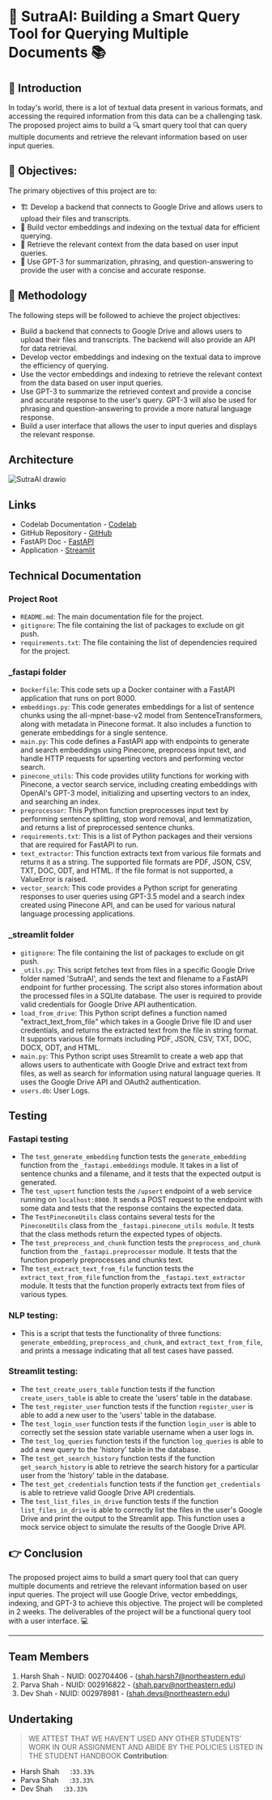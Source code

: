 # 🚀 SutraAI: Building a Smart Query Tool for Querying Multiple Documents 📚

## 👋 Introduction
In today's world, there is a lot of textual data present in various formats, and accessing the required information from this data can be a challenging task. The proposed project aims to build a 🔍 smart query tool that can query multiple documents and retrieve the relevant information based on user input queries.

## 🎯 Objectives:
The primary objectives of this project are to:
- 🏗️ Develop a backend that connects to Google Drive and allows users to upload their files and transcripts.
- 🤖 Build vector embeddings and indexing on the textual data for efficient querying.
- 🔎 Retrieve the relevant context from the data based on user input queries.
- 🧠 Use GPT-3 for summarization, phrasing, and question-answering to provide the user with a concise and accurate response.

## 📝 Methodology
The following steps will be followed to achieve the project objectives:
- Build a backend that connects to Google Drive and allows users to upload their files and transcripts. The backend will also provide an API for data retrieval.
- Develop vector embeddings and indexing on the textual data to improve the efficiency of querying.
- Use the vector embeddings and indexing to retrieve the relevant context from the data based on user input queries.
- Use GPT-3 to summarize the retrieved context and provide a concise and accurate response to the user's query. GPT-3 will also be used for phrasing and question-answering to provide a more natural language response.
- Build a user interface that allows the user to input queries and displays the relevant response.

##  Architecture
![SutraAI drawio](https://user-images.githubusercontent.com/114712818/235237787-91f48373-3533-441c-a390-5d95b7ddae66.png)


## Links
* Codelab Documentation - [Codelab](https://codelabs-preview.appspot.com/?file_id=1D1PtKea5EFGK7fB0Pct4My99E5_3xuOsEsCMHKwImgk#0)
* GitHub Repository - [GitHub](https://github.com/BigDataIA-Spring2023-Team-12/SutraAI)
* FastAPI Doc - [FastAPI](https://codelabs-preview.appspot.com/?file_id=1D1PtKea5EFGK7fB0Pct4My99E5_3xuOsEsCMHKwImgk#0)
* Application - [Streamlit](https://github.com/BigDataIA-Spring2023-Team-12/SutraAI)

##  Technical Documentation
### Project Root
- `README.md`: The main documentation file for the project.
- `gitignore`: The file containing the list of packages to exclude on git push.
- `requirements.txt`: The file containing the list of dependencies required for the project.

### _fastapi folder
- `Dockerfile`: This code sets up a Docker container with a FastAPI application that runs on port 8000.
- `embeddings.py`: This code generates embeddings for a list of sentence chunks using the all-mpnet-base-v2 model from SentenceTransformers, along with metadata in Pinecone format. It also includes a function to generate embeddings for a single sentence.
- `main.py`: This code defines a FastAPI app with endpoints to generate and search embeddings using Pinecone, preprocess input text, and handle HTTP requests for upserting vectors and performing vector search.
- `pinecone_utils`: This code provides utility functions for working with Pinecone, a vector search service, including creating embeddings with OpenAI's GPT-3 model, initializing and upserting vectors to an index, and searching an index.
- `preprocessor`: This Python function preprocesses input text by performing sentence splitting, stop word removal, and lemmatization, and returns a list of preprocessed sentence chunks.
- `requirements.txt`: This is a list of Python packages and their versions that are required for FastAPI to run.
- `text_extractor`: This function extracts text from various file formats and returns it as a string. The supported file formats are PDF, JSON, CSV, TXT, DOC, ODT, and HTML. If the file format is not supported, a ValueError is raised.
- `vector_search`: This code provides a Python script for generating responses to user queries using GPT-3.5 model and a search index created using Pinecone API, and can be used for various natural language processing applications.

### _streamlit folder
- `gitignore`: The file containing the list of packages to exclude on git push.
- `_utils.py`: This script fetches text from files in a specific Google Drive folder named 'SutraAI', and sends the text and filename to a FastAPI endpoint for further processing. The script also stores information about the processed files in a SQLite database. The user is required to provide valid credentials for Google Drive API authentication.
- `load_from_drive`: This Python script defines a function named "extract_text_from_file" which takes in a Google Drive file ID and user credentials, and returns the extracted text from the file in string format. It supports various file formats including PDF, JSON, CSV, TXT, DOC, DOCX, ODT, and HTML.
- `main.py`: This Python script uses Streamlit to create a web app that allows users to authenticate with Google Drive and extract text from files, as well as search for information using natural language queries. It uses the Google Drive API and OAuth2 authentication.
- `users.db`: User Logs.

## Testing
### Fastapi testing
- The `test_generate_embedding` function tests the `generate_embedding` function from the `_fastapi.embeddings` module. It takes in a list of sentence chunks and a filename, and it tests that the expected output is generated.
- The `test_upsert` function tests the `/upsert` endpoint of a web service running on `localhost:8000`. It sends a POST request to the endpoint with some data and tests that the response contains the expected data.
- The `TestPineconeUtils` class contains several tests for the `PineconeUtils` class from the `_fastapi.pinecone_utils module`. It tests that the class methods return the expected types of objects.
- The `test_preprocess_and_chunk` function tests the `preprocess_and_chunk` function from the `_fastapi.preprocessor` module. It tests that the function properly preprocesses and chunks text.
- The `test_extract_text_from_file` function tests the `extract_text_from_file` function from the `_fastapi.text_extractor` module. It tests that the function properly extracts text from files of various types.

### NLP testing:
- This is a script that tests the functionality of three functions: `generate_embedding`, `preprocess_and_chunk`, and `extract_text_from_file`, and prints a message indicating that all test cases have passed. 

### Streamlit testing:
- The `test_create_users_table` function tests if the function `create_users_table` is able to create the 'users' table in the database.
- The `test_register_user` function tests if the function `register_user` is able to add a new user to the 'users' table in the database.
- The `test_login_user` function tests if the function `login_user` is able to correctly set the session state variable username when a user logs in.
- The `test_log_queries` function tests if the function `log_queries` is able to add a new query to the 'history' table in the database.
- The `test_get_search_history` function tests if the function `get_search_history` is able to retrieve the search history for a particular user from the 'history' table in the database.
- The `test_get_credentials` function tests if the function `get_credentials` is able to retrieve valid Google Drive API credentials.
- The `test_list_files_in_drive` function tests if the function `list_files_in_drive` is able to correctly list the files in the user's Google Drive and print the output to the Streamlit app. This function uses a mock service object to simulate the results of the Google Drive API.






## 👉 Conclusion
The proposed project aims to build a smart query tool that can query multiple documents and retrieve the relevant information based on user input queries. The project will use Google Drive, vector embeddings, indexing, and GPT-3 to achieve this objective. The project will be completed in 2 weeks. The deliverables of the project will be a functional query tool with a user interface. 💻




---
## Team Members
1. Harsh Shah - NUID: 002704406 - (shah.harsh7@northeastern.edu)
2. Parva Shah - NUID: 002916822 - (shah.parv@northeastern.edu)
3. Dev Shah - NUID: 002978981 - (shah.devs@northeastern.edu)



## Undertaking

> WE ATTEST THAT WE HAVEN’T USED ANY OTHER STUDENTS’ WORK IN OUR ASSIGNMENT AND ABIDE BY THE POLICIES LISTED IN THE STUDENT HANDBOOK
**Contribution**: 
*   Harsh Shah &emsp; :`33.33%`
*   Parva Shah &emsp; :`33.33%`
*   Dev Shah &emsp;   :`33.33%`

